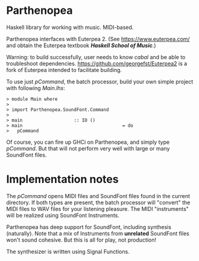 # Parthenopea
Haskell library for working with music. MIDI-based.

Parthenopea interfaces with Euterpea 2. (See https://www.euterpea.com/ and obtain the Euterpea textbook ***Haskell School of Music***.)

Warning: to build successfully, user needs to know *cabal* and be able to troubleshoot dependencies. https://github.com/georgefst/Euterpea2 is a fork of Euterpea intended to facilitate building.

To use just *pCommand*, the batch processor, build your own simple project with following *Main.lhs*:
```
> module Main where
>
> import Parthenopea.SoundFont.Command
>
> main                   :: IO ()
> main                                     = do
>   pCommand
```

Of course, you can fire up GHCi on Parthenopea, and simply type *pCommand*. But that will not perform very well with large or many SoundFont files.

# Implementation notes
The *pCommand* opens MIDI files and SoundFont files found in the current directory. If both types are present, the batch processor will "convert" the MIDI files to WAV files for your listening pleasure. The MIDI "instruments" will be realized using SoundFont Instruments.

Parthenopea has deep support for SoundFont, including synthesis (naturally). Note that a mix of Instruments from **unrelated** SoundFont files won't sound cohesive. But this is all for play, not production!

The synthesizer is written using Signal Functions.
